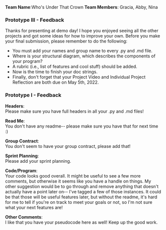 **Team Name**:Who's Under That Crown
**Team Members**: Gracia, Abby, Nina
### Prototype III - Feedback

Thanks for presenting at demo day! I hope you enjoyed seeing all the other projects and got some ideas for how to improve your own. 
Before you make your final submission, please remember to do the following:
- You must add your names and group name to every .py and .md file. 
- Where is your structural diagram, which describes the components of your program?
- A rubric (i.e., list of features and cool stuff) should be added.
- Now is the time to finish your doc strings.
- Finally, don't forget that your Project Video and Individual Project Reflection are both due on May 5th, 2022.
### Prototype I - Feedback
**Headers**:   
Please make sure you have full headers in all your .py and .md files!

**Read Me**:   
You don't have any readme-- please make sure you have that for next time :)

**Group Contract**:   
You don't seem to have your group contract, please add that!

**Sprint Planning**:   
Please add your sprint planning.

**Code/Program**:   
Your code looks good overall. It might be useful to see a few more comments, but otherwise it seems like you have a handle on things. My other suggestion would be to go through and remove anything that doesn't actually have a point later on-- I've tagged a few of those instances. It could be that those will be useful features later, but without the readme, it's hard for me to tell if you're on track to meet your goals or not, so I'm not sure what your next features are!

**Other Comments**:  
I like that you have your pseudocode here as well! Keep up the good work.
